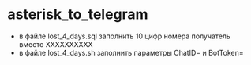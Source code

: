 # asterisk_to_telegram

- в файле lost_4_days.sql заполнить 10 цифр номера получатель вместо XXXXXXXXXX
- в файле lost_4_days.sh заполнить параметры СhatID= и  BotToken=
